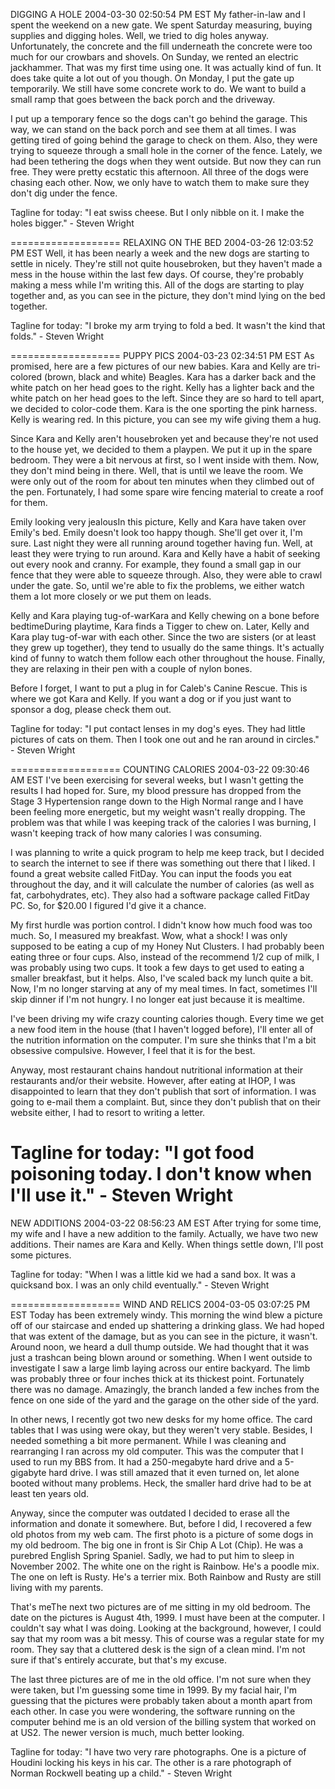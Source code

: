 DIGGING A HOLE
2004-03-30 02:50:54 PM EST 
My father-in-law and I spent the weekend on a new gate. We spent Saturday measuring, buying supplies and digging holes. Well, we tried to dig holes anyway. Unfortunately, the concrete and the fill underneath the concrete were too much for our crowbars and shovels. On Sunday, we rented an electric jackhammer. That was my first time using one. It was actually kind of fun. It does take quite a lot out of you though. On Monday, I put the gate up temporarily. We still have some concrete work to do. We want to build a small ramp that goes between the back porch and the driveway.

I put up a temporary fence so the dogs can't go behind the garage. This way, we can stand on the back porch and see them at all times. I was getting tired of going behind the garage to check on them. Also, they were trying to squeeze through a small hole in the corner of the fence. Lately, we had been tethering the dogs when they went outside. But now they can run free. They were pretty ecstatic this afternoon. All three of the dogs were chasing each other. Now, we only have to watch them to make sure they don't dig under the fence.

Tagline for today: "I eat swiss cheese. But I only nibble on it. I make the holes bigger." - Steven Wright

===================
RELAXING ON THE BED
2004-03-26 12:03:52 PM EST 
Well, it has been nearly a week and the new dogs are starting to settle in nicely. They're still not quite housebroken, but they haven't made a mess in the house within the last few days. Of course, they're probably making a mess while I'm writing this. All of the dogs are starting to play together and, as you can see in the picture, they don't mind lying on the bed together.

Tagline for today: "I broke my arm trying to fold a bed. It wasn't the kind that folds." - Steven Wright

===================
PUPPY PICS
2004-03-23 02:34:51 PM EST 
As promised, here are a few pictures of our new babies. Kara and Kelly are tri-colored (brown, black and white) Beagles. Kara has a darker back and the white patch on her head goes to the right. Kelly has a lighter back and the white patch on her head goes to the left. Since they are so hard to tell apart, we decided to color-code them. Kara is the one sporting the pink harness. Kelly is wearing red. In this picture, you can see my wife giving them a hug.

Since Kara and Kelly aren't housebroken yet and because they're not used to the house yet, we decided to them a playpen. We put it up in the spare bedroom. They were a bit nervous at first, so I went inside with them. Now, they don't mind being in there. Well, that is until we leave the room. We were only out of the room for about ten minutes when they climbed out of the pen. Fortunately, I had some spare wire fencing material to create a roof for them.

Emily looking very jealousIn this picture, Kelly and Kara have taken over Emily's bed. Emily doesn't look too happy though. She'll get over it, I'm sure. Last night they were all running around together having fun. Well, at least they were trying to run around. Kara and Kelly have a habit of seeking out every nook and cranny. For example, they found a small gap in our fence that they were able to squeeze through. Also, they were able to crawl under the gate. So, until we're able to fix the problems, we either watch them a lot more closely or we put them on leads.

Kelly and Kara playing tug-of-warKara and Kelly chewing on a bone before bedtimeDuring playtime, Kara finds a Tigger to chew on. Later, Kelly and Kara play tug-of-war with each other. Since the two are sisters (or at least they grew up together), they tend to usually do the same things. It's actually kind of funny to watch them follow each other throughout the house. Finally, they are relaxing in their pen with a couple of nylon bones.

Before I forget, I want to put a plug in for Caleb's Canine Rescue. This is where we got Kara and Kelly. If you want a dog or if you just want to sponsor a dog, please check them out.

Tagline for today: "I put contact lenses in my dog's eyes. They had little pictures of cats on them. Then I took one out and he ran around in circles." - Steven Wright

===================
COUNTING CALORIES
2004-03-22 09:30:46 AM EST 
I've been exercising for several weeks, but I wasn't getting the results I had hoped for. Sure, my blood pressure has dropped from the Stage 3 Hypertension range down to the High Normal range and I have been feeling more energetic, but my weight wasn't really dropping. The problem was that while I was keeping track of the calories I was burning, I wasn't keeping track of how many calories I was consuming.

I was planning to write a quick program to help me keep track, but I decided to search the internet to see if there was something out there that I liked. I found a great website called FitDay. You can input the foods you eat throughout the day, and it will calculate the number of calories (as well as fat, carbohydrates, etc). They also had a software package called FitDay PC. So, for $20.00 I figured I'd give it a chance.

My first hurdle was portion control. I didn't know how much food was too much. So, I measured my breakfast. Wow, what a shock! I was only supposed to be eating a cup of my Honey Nut Clusters. I had probably been eating three or four cups. Also, instead of the recommend 1/2 cup of milk, I was probably using two cups. It took a few days to get used to eating a smaller breakfast, but it helps. Also, I've scaled back my lunch quite a bit. Now, I'm no longer starving at any of my meal times. In fact, sometimes I'll skip dinner if I'm not hungry. I no longer eat just because it is mealtime.

I've been driving my wife crazy counting calories though. Every time we get a new food item in the house (that I haven't logged before), I'll enter all of the nutrition information on the computer. I'm sure she thinks that I'm a bit obsessive compulsive. However, I feel that it is for the best.

Anyway, most restaurant chains handout nutritional information at their restaurants and/or their website. However, after eating at IHOP, I was disappointed to learn that they don't publish that sort of information. I was going to e-mail them a complaint. But, since they don't publish that on their website either, I had to resort to writing a letter.

Tagline for today: "I got food poisoning today. I don't know when I'll use it." - Steven Wright
===================
NEW ADDITIONS
2004-03-22 08:56:23 AM EST 
After trying for some time, my wife and I have a new addition to the family. Actually, we have two new additions. Their names are Kara and Kelly. When things settle down, I'll post some pictures.

Tagline for today: "When I was a little kid we had a sand box. It was a quicksand box. I was an only child eventually." - Steven Wright

===================
WIND AND RELICS
2004-03-05 03:07:25 PM EST 
Today has been extremely windy. This morning the wind blew a picture off of our staircase and ended up shattering a drinking glass. We had hoped that was extent of the damage, but as you can see in the picture, it wasn't. Around noon, we heard a dull thump outside. We had thought that it was just a trashcan being blown around or something. When I went outside to investigate I saw a large limb laying across our entire backyard. The limb was probably three or four inches thick at its thickest point. Fortunately there was no damage. Amazingly, the branch landed a few inches from the fence on one side of the yard and the garage on the other side of the yard.

In other news, I recently got two new desks for my home office. The card tables that I was using were okay, but they weren't very stable. Besides, I needed something a bit more permanent. While I was cleaning and rearranging I ran across my old computer. This was the computer that I used to run my BBS from. It had a 250-megabyte hard drive and a 5-gigabyte hard drive. I was still amazed that it even turned on, let alone booted without many problems. Heck, the smaller hard drive had to be at least ten years old.

Anyway, since the computer was outdated I decided to erase all the information and donate it somewhere. But, before I did, I recovered a few old photos from my web cam. The first photo is a picture of some dogs in my old bedroom. The big one in front is Sir Chip A Lot (Chip). He was a purebred English Spring Spaniel. Sadly, we had to put him to sleep in November 2002. The white one on the right is Rainbow. He's a poodle mix. The one on left is Rusty. He's a terrier mix. Both Rainbow and Rusty are still living with my parents.

That's meThe next two pictures are of me sitting in my old bedroom. The date on the pictures is August 4th, 1999. I must have been at the computer. I couldn't say what I was doing. Looking at the background, however, I could say that my room was a bit messy. This of course was a regular state for my room. They say that a cluttered desk is the sign of a clean mind. I'm not sure if that's entirely accurate, but that's my excuse.

The last three pictures are of me in the old office. I'm not sure when they were taken, but I'm guessing some time in 1999. By my facial hair, I'm guessing that the pictures were probably taken about a month apart from each other. In case you were wondering, the software running on the computer behind me is an old version of the billing system that worked on at US2. The newer version is much, much better looking.

Tagline for today: "I have two very rare photographs. One is a picture of Houdini locking his keys in his car. The other is a rare photograph of Norman Rockwell beating up a child." - Steven Wright